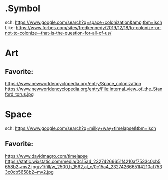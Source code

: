 # .Symbol
sch: https://www.google.com/search?q=space+colonization&amp;tbm=isch Like: https://www.forbes.com/sites/fredkennedy/2019/12/18/to-colonize-or-not-to-colonize--that-is-the-question-for-all-of-us/

# Art
## Favorite:
https://www.newworldencyclopedia.org/entry/Space_colonization
https://www.newworldencyclopedia.org/entry/File:Internal_view_of_the_Stanford_torus.jpg

# Space
sch: https://www.google.com/search?q=milky+way+timelapse&tbm=isch

## Favorite:
https://www.davidmagro.com/timelapse
https://static.wixstatic.com/media/0c15a4_23274266651f4210af7533c0cb5658b2~mv2.jpg/v1/fill/w_2500,h_1562,al_c/0c15a4_23274266651f4210af7533c0cb5658b2~mv2.jpg
